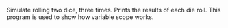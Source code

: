 Simulate rolling two dice, three times. Prints the results of each die roll. This program is used to show how variable scope works.
